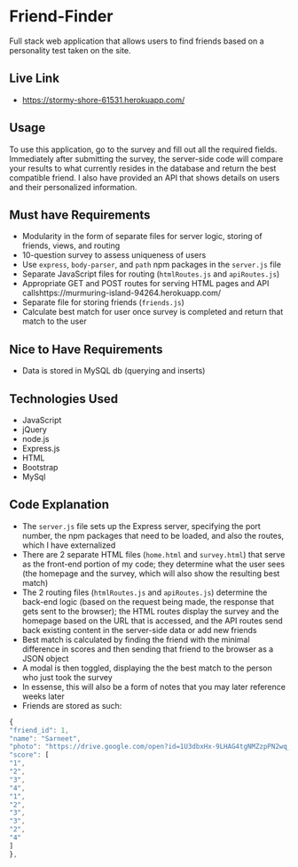 # Friend-Finder
Full stack web application that allows users to find friends based on a personality test taken on the site.

## Live Link
 - https://stormy-shore-61531.herokuapp.com/

## Usage

To use this application, go to the survey and fill out all the required fields. Immediately after submitting the survey, the server-side code will compare your results to what currently resides in the database and return the best compatible friend. I also have provided an API that shows details on users and their personalized information.

## Must have Requirements
- Modularity in the form of separate files for server logic, storing of friends, views, and routing
- 10-question survey to assess uniqueness of users
- Use `express`, `body-parser`, and `path` npm packages in the `server.js` file
- Separate JavaScript files for routing (`htmlRoutes.js` and `apiRoutes.js`)
- Appropriate GET and POST routes for serving HTML pages and API callshttps://murmuring-island-94264.herokuapp.com/
- Separate file for storing friends (`friends.js`)
- Calculate best match for user once survey is completed and return that match to the user

## Nice to Have Requirements
- Data is stored in MySQL db (querying and inserts)

## Technologies Used

- JavaScript
- jQuery
- node.js
- Express.js
- HTML
- Bootstrap
- MySql

## Code Explanation
- The `server.js` file sets up the Express server, specifying the port number, the npm packages that need to be loaded, and also the routes, which I have externalized
- There are 2 separate HTML files (`home.html` and `survey.html`) that serve as the front-end portion of my code; they determine what the user sees (the homepage and the survey, which will also show the resulting best match)
- The 2 routing files (`htmlRoutes.js` and `apiRoutes.js`) determine the back-end logic (based on the request being made, the response that gets sent to the browser); the HTML routes display the survey and the homepage based on the URL that is accessed, and the API routes send back existing content in the server-side data or add new friends
- Best match is calculated by finding the friend with the minimal difference in scores and then sending that friend to the browser as a JSON object
- A modal is then toggled, displaying the the best match to the person who just took the survey
- In essense, this will also be a form of notes that you may later reference weeks later
- Friends are stored as such:

```js
{
"friend_id": 1,
"name": "Sarneet",
"photo": "https://drive.google.com/open?id=1U3dbxHx-9LHAG4tgNMZzpPN2wq_T47_3",
"score": [
"1",
"2",
"3",
"4",
"1",
"2",
"3",
"3",
"2",
"4"
]
},
```
